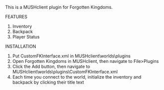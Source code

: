 This is a MUSHclient plugin for Forgotten Kingdoms.

FEATURES
1. Inventory
2. Backpack
3. Player Status

INSTALLATION
1. Put CustomFKInterface.xml in MUSHclient\worlds\plugins
2. Open Forgotten Kingdoms in MUSHclient, then navigate to File>Plugins
3. Click the Add button, then navigate to MUSHclient\worlds\plugins\CustomFKInterface.xml
4. Each time you connect to the world, initialize the inventory and backpack by clicking their title text